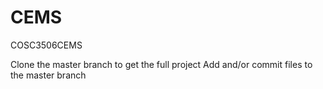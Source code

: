 # CEMS
COSC3506CEMS

Clone the master branch to get the full project
Add and/or commit files to the master branch
